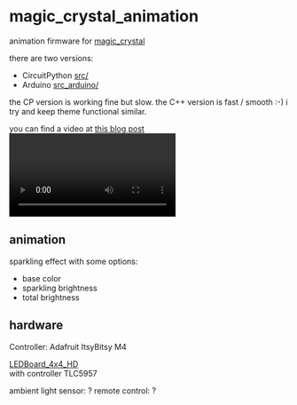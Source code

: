 # magic_crystal_animation
animation firmware for [magic_crystal](https://github.com/s-light/magic_crystal)

there are two versions:
- CircuitPython [src/](src/)
- Arduino [src_arduino/](src_arduino/)

the CP version is working fine but slow.
the C++ version is fast / smooth :-)
i try and keep theme functional similar.

you can find a video at [this blog post](http://blog.s-light.eu/my-magic-crystal-is-alive/)
<video
src="http://s-light.eu/video/VID_20190422_190246.webm"
style="max-width:100vw; max-height:100vh;"
controls="" loop=""></video>



## animation

sparkling effect with some options:
- base color
- sparkling brightness
- total brightness

## hardware

Controller: Adafruit ItsyBitsy M4

[LEDBoard_4x4_HD](https://github.com/s-light/LEDBoard_4x4_HD)  
with controller TLC5957

ambient light sensor: ?
remote control: ?
